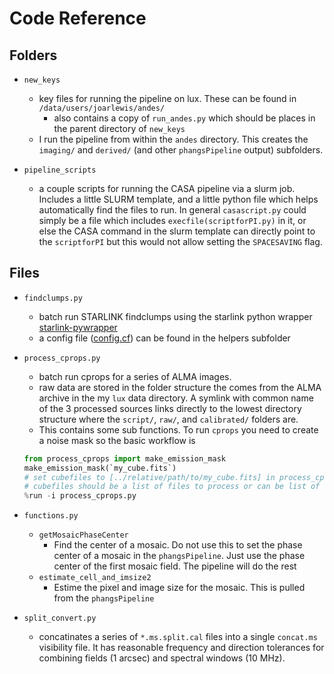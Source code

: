 # Code Reference

## Folders

- `new_keys`
  - key files for running the pipeline on lux. These can be found in `/data/users/joarlewis/andes/`
    - also contains a copy of `run_andes.py` which should be places in the parent directory of `new_keys`
  - I run the pipeline from within the `andes` directory. This creates the `imaging/` and `derived/` (and other `phangsPipeline` output) subfolders.

- `pipeline_scripts`
  - a couple scripts for running the CASA pipeline via a slurm job. Includes a little SLURM template, and a little python file which helps automatically find the files to run. In general `casascript.py` could simply be a file which includes `execfile(scriptforPI.py)` in it, or else the CASA command in the slurm template can directly point to the `scriptforPI` but this would not allow setting the `SPACESAVING` flag.


## Files
- `findclumps.py` 
  - batch run STARLINK findclumps using the starlink python wrapper [starlink-pywrapper](https://starlink-pywrapper.readthedocs.io/en/latest/)
  - a config file ([config.cf](https://github.com/johnarban/congenial_lux/blob/main/helpers/config.cf)) can be found in the helpers subfolder
  
- `process_cprops.py`
    - batch run cprops for a series of ALMA images. 
    - raw data are stored in the folder structure the comes from the ALMA archive in the my `lux` data directory. A symlink with common name of the 3 processed sources links directly to the lowest directory structure where the `script/`, `raw/`, and `calibrated/` folders are. 
    - This contains some sub functions. To run `cprops` you need to create a noise mask so the basic workflow is
    ```python
    from process_cprops import make_emission_mask
    make_emission_mask(`my_cube.fits`)
    # set cubefiles to [../relative/path/to/my_cube.fits] in process_cprops.py
    # cubefiles should be a list of files to process or can be list of single item, but must be a list
    %run -i process_cprops.py
    ```
 
- `functions.py`
    - `getMosaicPhaseCenter`
        - Find the center of a mosaic. Do not use this to set the phase center of a mosaic in the `phangsPipeline`. Just use the phase center of the first mosaic field. The pipeline will do the rest
    - `estimate_cell_and_imsize2`
        - Estime the pixel and image size for the mosaic. This is pulled from the `phangsPipeline`

- `split_convert.py`
    - concatinates a series of `*.ms.split.cal` files into a single `concat.ms` visibility file. It has reasonable frequency and direction tolerances for combining fields (1 arcsec) and spectral windows (10 MHz). 


